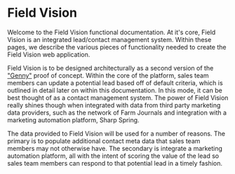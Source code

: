 # Field Vision

Welcome to the Field Vision functional documentation. At it's core, Field Vision is an integrated lead/contact management system. Within these pages, we describe the various pieces of functionality needed to create the Field Vision web application. 

Field Vision is to be designed architecturally as a second version of the ["Genny"](http://sgt.int.lamp.pmcdev.com/) proof of concept. Within the core of the platform, sales team members can update a potential lead based off of default criteria, which is outlined in detail later on within this documentation. In this mode, it can be best thought of as a contact management system. The power of Field Vision really shines though when integrated with data from third party marketing data providers, such as the network of Farm Journals and integration with a marketing automation platform, Sharp Spring.

The data provided to Field Vision will be used for a number of reasons. The primary is to populate additional contact meta data that sales team members may not otherwise have. The secondary is integrate a marketing automation platform, all with the intent of scoring the value of the lead so sales team members can respond to that potential lead in a timely fashion. 
